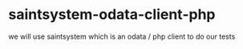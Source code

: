 # saintsystem-odata-client-php
we will use saintsystem which is an odata / php client to do our tests
